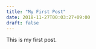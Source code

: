 ```yaml
---
title: "My First Post"
date: 2018-11-27T00:03:27+09:00
draft: false
---
```


This is my first post.
